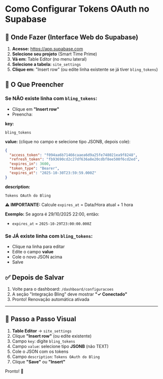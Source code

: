 # Como Configurar Tokens OAuth no Supabase

## 📍 Onde Fazer (Interface Web do Supabase)

1. **Acesse:** https://app.supabase.com
2. **Selecione seu projeto** (Smart Time Prime)
3. **Vá em:** Table Editor (no menu lateral)
4. **Selecione a tabela:** `site_settings`
5. **Clique em:** "Insert row" (ou edite linha existente se já tiver `bling_tokens`)

## 📝 O Que Preencher

### Se NÃO existe linha com `bling_tokens`:
- Clique em **"Insert row"**
- Preencha:

**key:**
```
bling_tokens
```

**value:** (clique no campo e selecione tipo JSONB, depois cole):
```json
{
  "access_token": "f094aa6b71466caaea6d9a25fe748021ea9f8248",
  "refresh_token": "fb93690cd2c27df636a8e20cdbf8ee500f6cd2ed",
  "expires_in": 3600,
  "token_type": "Bearer",
  "expires_at": "2025-10-30T23:59:59.000Z"
}
```

**description:**
```
Tokens OAuth do Bling
```

⚠️ **IMPORTANTE:** Calcule `expires_at` = Data/Hora atual + 1 hora

**Exemplo:** Se agora é 29/10/2025 22:00, então:
- `expires_at` = `2025-10-29T23:00:00.000Z`

### Se JÁ existe linha com `bling_tokens`:
- Clique na linha para editar
- Edite o campo **value**
- Cole o novo JSON acima
- Salve

## ✅ Depois de Salvar

1. Volte para o dashboard: `/dashboard/configuracoes`
2. A seção "Integração Bling" deve mostrar **"✓ Conectado"**
3. Pronto! Renovação automática ativada

---

## 📸 Passo a Passo Visual

1. **Table Editor** → `site_settings`
2. Clique **"Insert row"** (ou edite existente)
3. Campo `key`: digite `bling_tokens`
4. Campo `value`: selecione tipo **JSONB** (não TEXT)
5. Cole o JSON com os tokens
6. Campo `description`: `Tokens OAuth do Bling`
7. Clique **"Save"** ou **"Insert"**

Pronto! 🎉

